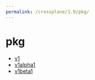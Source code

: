 ```yaml
---
permalink: /crossplane/1.9/pkg/
---
```


# pkg



* [v1](v1/index.md)
* [v1alpha1](v1alpha1/index.md)
* [v1beta1](v1beta1/index.md)